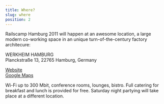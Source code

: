```yaml
---
title: Where?
slug: where
position: 2
---
```


Railscamp Hamburg 2011 will happen at an awesome location, a large modern co-working space in an unique turn-of-the-century factory architecure:

WERKHEIM HAMBURG  
Planckstraße 13, 22765 Hamburg, Germany

[Website](http://www.werkheim-hamburg.de)  
[Google Maps](http://g.co/maps/cvxsm)

Wi-Fi up to 300 Mbit, conference rooms, lounges, bistro. Full catering for breakfast and lunch is provided for free. Saturday night partying will take place at a different location.

